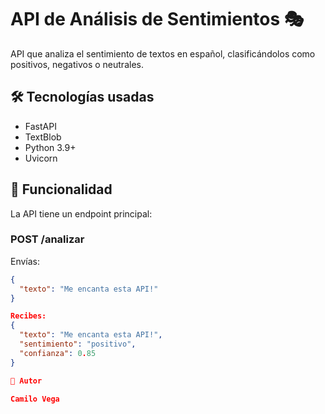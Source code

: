 # API de Análisis de Sentimientos 🎭

API que analiza el sentimiento de textos en español, clasificándolos como positivos, negativos o neutrales.

## 🛠 Tecnologías usadas
- FastAPI
- TextBlob
- Python 3.9+
- Uvicorn

## 📝 Funcionalidad

La API tiene un endpoint principal:

### POST /analizar
Envías:
```json
{
  "texto": "Me encanta esta API!"
}

Recibes:
{
  "texto": "Me encanta esta API!",
  "sentimiento": "positivo",
  "confianza": 0.85
}

👤 Autor

Camilo Vega 